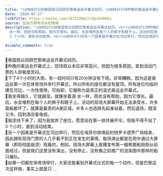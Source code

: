 ```yaml
---
title: "\U0001F53B泰国观众回顾巴黎奥运会开幕式经历。\U0001F539昨晚的奥运会开幕式上，现场观众本应非常高兴，但因为很多原因，拿到活动门票的人却极度苦闷。\U0001F539下了4个小时的大..."
date: '2024-07-27'
linkTitle: https://weibo.com/1671109627/OpxkOAkkx
source: 包容万物恒河水的微博
description: "\U0001F53B泰国观众回顾巴黎奥运会开幕式经历。<br>\U0001F539昨晚的奥运会开幕式上，现场观众本应非常高兴，但因为很多原因，拿到活动门票的人却极度苦闷。<br>\U0001F539下了4个小时的大雨，有一段时间只有20分钟没有下雨，非常糟糕。因为这是奥运会第一次在体育场外举行开幕式，所以所有的座位都没有屋顶。所有座位均临时建在河边，一次性使用，可拆卸，它被称为是真正的湿式奥运会开幕式。<br>\U0001F539我坐得越久，它就越湿，就像坐着溺
  水一样，雨衣没有帮助，因为它很长。最后，水会堆积在每个人的裤子和鞋子上。活动的现场大屏幕开始无法承受水，许多面板都坏了。就算是最贵的A类区域，许多人也选择先起身站着，然后退场，既湿又冷，回到酒店看电视。<br>\U0001F539我坚持下来了，因为我放弃了座位，愿意站在第一排并展开伞。但我不得不站了
  3 个小时，直到活动结束。<br>\U0001F539另一个因素是开幕式在河边举行，然后在埃菲尔铁塔前的特罗卡德罗广场结束，因此拥有现场门票的人几乎看不到正在发生的事情。每场演出都是在雨中通过大屏幕（即将彻底崩溃）观看的。例如，现场大屏幕上直播宣布第一艘希腊船刚刚从前面经过，但是我们这里没有演出，没有停止，没有像之前推广的渲染图中那样的船只编队。<br>\U0001F539如果一切都在体育场举行，大家还能看到开幕式仪式的每一个动作，但是巴黎这次这样做，事实上就是只
  ..."
disable_comments: true
---
```

🔻泰国观众回顾巴黎奥运会开幕式经历。<br>🔹昨晚的奥运会开幕式上，现场观众本应非常高兴，但因为很多原因，拿到活动门票的人却极度苦闷。<br>🔹下了4个小时的大雨，有一段时间只有20分钟没有下雨，非常糟糕。因为这是奥运会第一次在体育场外举行开幕式，所以所有的座位都没有屋顶。所有座位均临时建在河边，一次性使用，可拆卸，它被称为是真正的湿式奥运会开幕式。<br>🔹我坐得越久，它就越湿，就像坐着溺 水一样，雨衣没有帮助，因为它很长。最后，水会堆积在每个人的裤子和鞋子上。活动的现场大屏幕开始无法承受水，许多面板都坏了。就算是最贵的A类区域，许多人也选择先起身站着，然后退场，既湿又冷，回到酒店看电视。<br>🔹我坚持下来了，因为我放弃了座位，愿意站在第一排并展开伞。但我不得不站了 3 个小时，直到活动结束。<br>🔹另一个因素是开幕式在河边举行，然后在埃菲尔铁塔前的特罗卡德罗广场结束，因此拥有现场门票的人几乎看不到正在发生的事情。每场演出都是在雨中通过大屏幕（即将彻底崩溃）观看的。例如，现场大屏幕上直播宣布第一艘希腊船刚刚从前面经过，但是我们这里没有演出，没有停止，没有像之前推广的渲染图中那样的船只编队。<br>🔹如果一切都在体育场举行，大家还能看到开幕式仪式的每一个动作，但是巴黎这次这样做，事实上就是只 ...